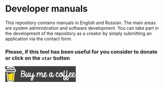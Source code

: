 # Developer manuals

This repository contains manuals in English and Russian. The main areas are system administration and software development. You can take part in the development of the repository as a creator by simply submitting an application via the contact form.

### Please, if this tool has been useful for you consider to donate or click on the `star` button

[![Buy me a coffee](Assets/Buy_me_a_coffee.png?raw=true)](https://www.buymeacoffee.com/DamianVM)
